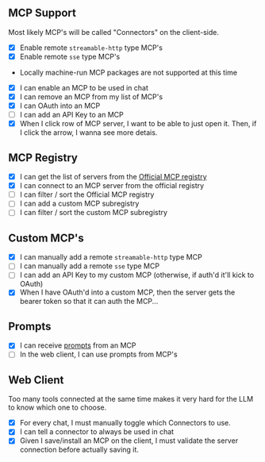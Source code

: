 ## MCP Support

Most likely MCP's will be called "Connectors" on the client-side.

- [x] Enable remote `streamable-http` type MCP's
- [x] Enable remote `sse` type MCP's
- Locally machine-run MCP packages are not supported at this time
- [x] I can enable an MCP to be used in chat
- [x] I can remove an MCP from my list of MCP's
- [x] I can OAuth into an MCP
- [ ] I can add an API Key to an MCP
- [x] When I click row of MCP server, I want to be able to just open it. Then, if I click the arrow, I wanna see more detais. 

## MCP Registry

- [x] I can get the list of servers from the [Official MCP registry](./apps/server/src/lib/mcp-registry/index.ts)
- [x] I can connect to an MCP server from the official registry
- [ ] I can filter / sort the Official MCP registry
- [ ] I can add a custom MCP subregistry
- [ ] I can filter / sort the custom MCP subregistry

## Custom MCP's

- [x] I can manually add a remote `streamable-http` type MCP
- [ ] I can manually add a remote `sse` type MCP
- [ ] I can add an API Key to my custom MCP (otherwise, if auth'd it'll kick to OAuth)
- [x] When I have OAuth'd into a custom MCP, then the server gets the bearer token so that it can auth the MCP...

## Prompts

- [x] I can receive [prompts](https://modelcontextprotocol.io/specification/2025-06-18/server/prompts) from an MCP
- [ ] In the web client, I can use prompts from MCP's

## Web Client

Too many tools connected at the same time makes it very hard for the LLM to know which one to choose. 

- [x] For every chat, I must manually toggle which Connectors to use. 
- [x] I can tell a connector to always be used in chat
- [x] Given I save/install an MCP on the client, I must validate the server connection before actually saving it.
